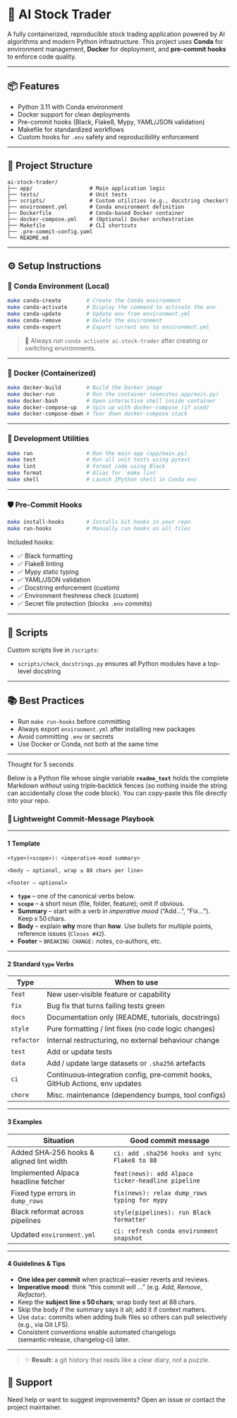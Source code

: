 # 🧠 AI Stock Trader

A fully containerized, reproducible stock trading application powered by AI algorithms and modern Python infrastructure. This project uses **Conda** for environment management, **Docker** for deployment, and **pre-commit hooks** to enforce code quality.

---

## 📦 Features

- Python 3.11 with Conda environment
- Docker support for clean deployments
- Pre-commit hooks (Black, Flake8, Mypy, YAML/JSON validation)
- Makefile for standardized workflows
- Custom hooks for `.env` safety and reproducibility enforcement

---

## 📁 Project Structure

```
ai-stock-trader/
├── app/                  # Main application logic
├── tests/                # Unit tests
├── scripts/              # Custom utilities (e.g., docstring checker)
├── environment.yml       # Conda environment definition
├── Dockerfile            # Conda-based Docker container
├── docker-compose.yml    # (Optional) Docker orchestration
├── Makefile              # CLI shortcuts
├── .pre-commit-config.yaml
└── README.md
```

---

## ⚙️ Setup Instructions

### 🔹 Conda Environment (Local)

```bash
make conda-create        # Create the Conda environment
make conda-activate      # Display the command to activate the env
make conda-update        # Update env from environment.yml
make conda-remove        # Delete the environment
make conda-export        # Export current env to environment.yml
```

> 🔁 Always run `conda activate ai-stock-trader` after creating or switching environments.

---

### 🐳 Docker (Containerized)

```bash
make docker-build        # Build the Docker image
make docker-run          # Run the container (executes app/main.py)
make docker-bash         # Open interactive shell inside container
make docker-compose-up   # Spin up with docker-compose (if used)
make docker-compose-down # Tear down docker-compose stack
```

---

### 🧪 Development Utilities

```bash
make run                 # Run the main app (app/main.py)
make test                # Run all unit tests using pytest
make lint                # Format code using Black
make format              # Alias for `make lint`
make shell               # Launch IPython shell in Conda env
```

---

### 🛡️ Pre-Commit Hooks

```bash
make install-hooks       # Installs Git hooks in your repo
make run-hooks           # Manually run hooks on all files
```

Included hooks:
- ✅ Black formatting
- ✅ Flake8 linting
- ✅ Mypy static typing
- ✅ YAML/JSON validation
- ✅ Docstring enforcement (custom)
- ✅ Environment freshness check (custom)
- ✅ Secret file protection (blocks `.env` commits)

---

## 📄 Scripts

Custom scripts live in `/scripts`:

- `scripts/check_docstrings.py` ensures all Python modules have a top-level docstring

---

## 📚 Best Practices

- Run `make run-hooks` before committing
- Always export `environment.yml` after installing new packages
- Avoid committing `.env` or secrets
- Use Docker or Conda, not both at the same time

---

Thought for 5 seconds


Below is a Python file whose single variable **`readme_text`** holds the complete Markdown *without* using triple‑backtick fences (so nothing inside the string can accidentally close the code block).  You can copy‐paste this file directly into your repo.


### 🔖 Lightweight Commit‑Message Playbook


---

#### 1  Template

    <type>(<scope>): <imperative‑mood summary>

    <body — optional, wrap ≤ 88 chars per line>

    <footer — optional>

* **`type`** – one of the canonical verbs below.
* **`scope`** – a short noun (file, folder, feature); omit if obvious.
* **Summary** – start with a verb in _imperative mood_ (“Add…”, “Fix…”). Keep ≤ 50 chars.
* **Body** – explain **why** more than **how**. Use bullets for multiple points,
  reference issues (`Closes #42`).
* **Footer** – `BREAKING CHANGE:` notes, co‑authors, etc.

---

#### 2 Standard **`type`** Verbs

| Type      | When to use                                                                    |
|-----------|--------------------------------------------------------------------------------|
| `feat`    | New user‑visible feature or capability                                         |
| `fix`     | Bug fix that turns failing tests green                                         |
| `docs`    | Documentation only (README, tutorials, docstrings)                             |
| `style`   | Pure formatting / lint fixes (no code logic changes)                           |
| `refactor`| Internal restructuring, no external behaviour change                           |
| `test`    | Add or update tests                                                            |
| `data`    | Add / update large datasets or `.sha256` artefacts                             |
| `ci`      | Continuous‑integration config, pre‑commit hooks, GitHub Actions, env updates   |
| `chore`   | Misc. maintenance (dependency bumps, tool configs)                             |

---

#### 3 Examples

| Situation                                                        | Good commit message                                  |
|------------------------------------------------------------------|------------------------------------------------------|
| Added SHA‑256 hooks & aligned lint width                         | `ci: add .sha256 hooks and sync Flake8 to 88`        |
| Implemented Alpaca headline fetcher                              | `feat(news): add Alpaca ticker‑headline pipeline`    |
| Fixed type errors in `dump_rows`                                 | `fix(news): relax dump_rows typing for mypy`         |
| Black reformat across pipelines                                  | `style(pipelines): run Black formatter`              |
| Updated `environment.yml`                                        | `ci: refresh conda environment snapshot`             |

---

#### 4 Guidelines & Tips

* **One idea per commit** when practical—easier reverts and reviews.
* **Imperative mood**: think “this commit *will* …” (e.g. _Add_, _Remove_,
  _Refactor_).
* Keep the **subject line ≤ 50 chars**; wrap body text at 88 chars.
* Skip the body if the summary says it all; add it if context matters.
* Use `data:` commits when adding bulk files so others can pull selectively
  (e.g., via Git LFS).
* Consistent conventions enable automated changelogs
  (semantic‑release, changelog‑ci) later.

---

> ✨ **Result:** a git history that reads like a clear diary, not a puzzle.




## 🙋 Support

Need help or want to suggest improvements? Open an issue or contact the project maintainer.
